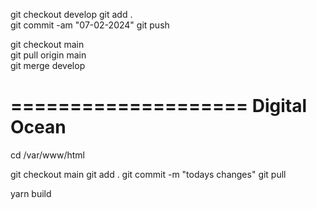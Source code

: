 git checkout develop
git add .           
git commit -am "07-02-2024"
git push

git checkout main   
git pull origin main        
git merge develop

====================
Digital Ocean
====================

cd /var/www/html

git checkout main
git add .
git commit -m "todays changes"
git pull

yarn build
